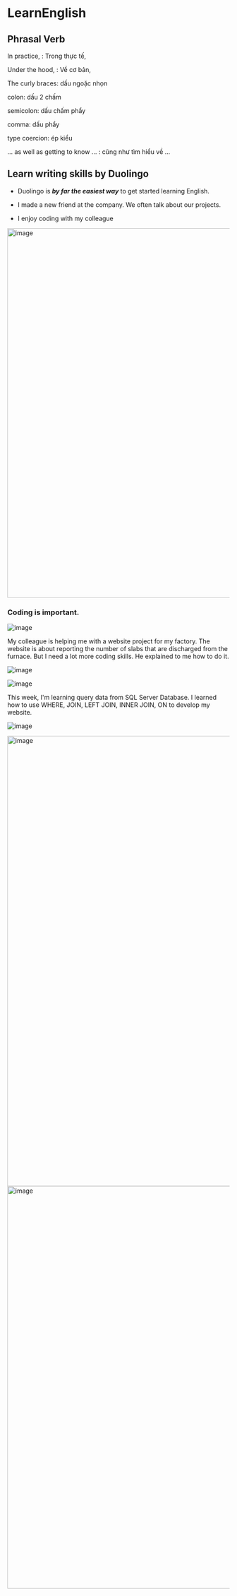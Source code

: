 # LearnEnglish
## Phrasal Verb

In practice, : Trong thực tế,

Under the hood, : Về cơ bản, 

The curly braces: dấu ngoặc nhọn

colon: dấu 2 chấm

semicolon: dấu chấm phẩy

comma: dấu phẩy

type coercion: ép kiểu

... as well as getting to know ... : cũng như tìm hiểu về ... 

## Learn writing skills by Duolingo

- Duolingo is ***by far the easiest way*** to get started learning English.

- I made a new  friend at the company. We often talk about our projects.

- I enjoy coding with my colleague

<img width="1755" height="837" alt="image" src="https://github.com/user-attachments/assets/ac05040b-7b2e-4ae5-b0ff-05cdad6835ae" />


### Coding is important.
![image](https://github.com/user-attachments/assets/b69ddc3b-6b29-42fe-96c6-640f5ff39af4)

My colleague is helping me with a website project for my factory. The website is about reporting the number of slabs that are discharged from the furnace. But I need a lot more coding skills. He explained to me how to do it.

![image](https://github.com/user-attachments/assets/eff8280d-0f44-45eb-93a3-79fc1f20028a)

![image](https://github.com/user-attachments/assets/9a8476ac-410b-41cf-9806-772ee9c82b6b)

This week, I'm learning query data from SQL Server Database. I learned how to use WHERE, JOIN, LEFT JOIN, INNER JOIN, ON to develop my website.

![image](https://github.com/user-attachments/assets/0347306f-fe08-4ffd-a846-853d8f4e8797)

<img width="1920" height="1020" alt="image" src="https://github.com/user-attachments/assets/d07ec92f-d16c-4049-a0ea-2aa22a054274" />




<img width="1920" height="912" alt="image" src="https://github.com/user-attachments/assets/9b432b9c-293c-4164-afcc-9933e14455d3" />




